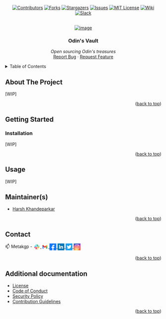 <div id="top"></div>

<!-- PROJECT SHIELDS -->
<!-- https://www.markdownguide.org/basic-syntax/#reference-style-links-->
<div align="center">

[![Contributors][contributors-shield]][contributors-url]
[![Forks][forks-shield]][forks-url]
[![Stargazers][stars-shield]][stars-url]
[![Issues][issues-shield]][issues-url]
[![MIT License][license-shield]][license-url]
[![Wiki][wiki-shield]][wiki-url]
[![Slack][slack-shield]][slack-url]

</div>

<!-- PROJECT LOGO -->
<br />
<div align="center">
  <a href="https://github.com/metakgp/odins-vault">
    <img width="140" alt="image" src="https://raw.githubusercontent.com/metakgp/design/main/logos/black-large.jpg">
  </a>

  <h3 align="center">Odin's Vault</h3>

  <p align="center">
    <i>Open sourcing Odin's treasures</i>
    <br />
    <a href="https://github.com/metakgp/odins-vault/issues">Report Bug</a>
    ·
    <a href="https://github.com/metakgp/odins-vault/issues">Request Feature</a>
  </p>
</div>


<!-- TABLE OF CONTENTS -->
<details>
<summary>Table of Contents</summary>

- [About The Project](#about-the-project)
- [Getting Started](#getting-started)
  - [Installation](#installation)
- [Usage](#usage)
- [Maintainer(s)](#maintainers)
- [Contact](#contact)
- [Additional documentation](#additional-documentation)

</details>


<!-- ABOUT THE PROJECT -->
## About The Project
[WIP]

<p align="right">(<a href="#top">back to top</a>)</p>

## Getting Started
### Installation
[WIP]

<p align="right">(<a href="#top">back to top</a>)</p>


<!-- USAGE EXAMPLES -->
## Usage
[WIP]

## Maintainer(s)
- [Harsh Khandeparkar](https://github.com/GITHUB_USERNAME)

<p align="right">(<a href="#top">back to top</a>)</p>

## Contact

<p>
📫 Metakgp -
<a href="https://bit.ly/metakgp-slack">
  <img align="center" alt="Metakgp's slack invite" width="22px" src="https://raw.githubusercontent.com/edent/SuperTinyIcons/master/images/svg/slack.svg" />
</a>
<a href="mailto:metakgp@gmail.com">
  <img align="center" alt="Metakgp's email " width="22px" src="https://raw.githubusercontent.com/edent/SuperTinyIcons/master/images/svg/gmail.svg" />
</a>
<a href="https://www.facebook.com/metakgp">
  <img align="center" alt="metakgp's Facebook" width="22px" src="https://raw.githubusercontent.com/edent/SuperTinyIcons/master/images/svg/facebook.svg" />
</a>
<a href="https://www.linkedin.com/company/metakgp-org/">
  <img align="center" alt="metakgp's LinkedIn" width="22px" src="https://raw.githubusercontent.com/edent/SuperTinyIcons/master/images/svg/linkedin.svg" />
</a>
<a href="https://twitter.com/metakgp">
  <img align="center" alt="metakgp's Twitter " width="22px" src="https://raw.githubusercontent.com/edent/SuperTinyIcons/master/images/svg/twitter.svg" />
</a>
<a href="https://www.instagram.com/metakgp_/">
  <img align="center" alt="metakgp's Instagram" width="22px" src="https://raw.githubusercontent.com/edent/SuperTinyIcons/master/images/svg/instagram.svg" />
</a>
</p>

<p align="right">(<a href="#top">back to top</a>)</p>

## Additional documentation

  - [License](/LICENSE)
  - [Code of Conduct](/.github/CODE_OF_CONDUCT.md)
  - [Security Policy](/.github/SECURITY.md)
  - [Contribution Guidelines](/.github/CONTRIBUTING.md)

<p align="right">(<a href="#top">back to top</a>)</p>

<!-- MARKDOWN LINKS & IMAGES -->

[contributors-shield]: https://img.shields.io/github/contributors/metakgp/odins-vault.svg?style=for-the-badge
[contributors-url]: https://github.com/metakgp/odins-vault/graphs/contributors
[forks-shield]: https://img.shields.io/github/forks/metakgp/odins-vault.svg?style=for-the-badge
[forks-url]: https://github.com/metakgp/odins-vault/network/members
[stars-shield]: https://img.shields.io/github/stars/metakgp/odins-vault.svg?style=for-the-badge
[stars-url]: https://github.com/metakgp/odins-vault/stargazers
[issues-shield]: https://img.shields.io/github/issues/metakgp/odins-vault.svg?style=for-the-badge
[issues-url]: https://github.com/metakgp/odins-vault/issues
[license-shield]: https://img.shields.io/github/license/metakgp/odins-vault.svg?style=for-the-badge
[license-url]: https://github.com/metakgp/odins-vault/blob/master/LICENSE
[wiki-shield]: https://custom-icon-badges.demolab.com/badge/metakgp_wiki-grey?logo=metakgp_logo&style=for-the-badge
[wiki-url]: https://wiki.metakgp.org
[slack-shield]: https://img.shields.io/badge/-MetaKGP%20Slack-%234a154b?style=for-the-badge&logo=slack
[slack-url]: https://slack.metakgp.org
